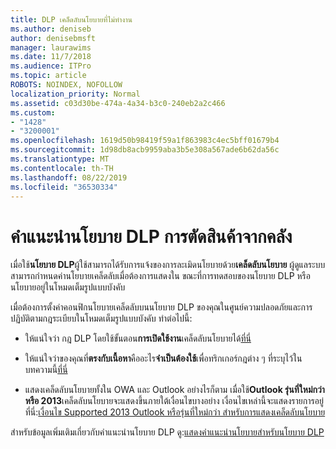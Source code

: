 ```yaml
---
title: DLP เคล็ดลับนโยบายที่ไม่ทำงาน
ms.author: deniseb
author: denisebmsft
manager: laurawims
ms.date: 11/7/2018
ms.audience: ITPro
ms.topic: article
ROBOTS: NOINDEX, NOFOLLOW
localization_priority: Normal
ms.assetid: c03d30be-474a-4a34-b3c0-240eb2a2c466
ms.custom:
- "1428"
- "3200001"
ms.openlocfilehash: 1619d50b98419f59a1f863983c4ec5bff01679b4
ms.sourcegitcommit: 1d98db8acb9959aba3b5e308a567ade6b62da56c
ms.translationtype: MT
ms.contentlocale: th-TH
ms.lasthandoff: 08/22/2019
ms.locfileid: "36530334"
---
```

# <a name="dlp-policy-tip-issues"></a>คำแนะนำนโยบาย DLP การตัดสินค้าจากคลัง

เมื่อใช้**นโยบาย DLP**ผู้ใช้สามารถได้รับการแจ้งของการละเมิดนโยบายด้วย**เคล็ดลับนโยบาย** ผู้ดูแลระบบสามารถกำหนดค่านโยบายเคล็ดลับเมื่อต้องการแสดงใน ขณะที่การทดสอบของนโยบาย DLP หรือนโยบายอยู่ในโหมดเต็มรูปแบบบังคับ
  
เมื่อต้องการตั้งค่าคอนฟิกนโยบายเคล็ดลับบนนโยบาย DLP ของคุณในศูนย์ความปลอดภัยและการปฏิบัติตามกฎระเบียบในโหมดเต็มรูปแบบบังคับ ทำต่อไปนี้:
  
- ให้แน่ใจว่า กฎ DLP โดยใช้ขั้นตอน**การเปิดใช้งาน**เคล็ดลับนโยบายได้[ที่นี่](https://docs.microsoft.com/office365/securitycompliance/use-notifications-and-policy-tips)

- ให้แน่ใจว่าของคุณที่**ตรงกับเนื้อหา**คืออะไร**จำเป็นต้องใช้**เพื่อทริกเกอร์กฎต่าง ๆ ที่ระบุไว้ในบทความนี้[ที่นี่](https://docs.microsoft.com/office365/securitycompliance/what-the-sensitive-information-types-look-for)

- แสดงเคล็ดลับนโยบายทั้งใน OWA และ Outlook อย่างไรก็ตาม เมื่อใช้**Outlook รุ่นที่ใหม่กว่า หรือ 2013**เคล็ดลับนโยบายจะแสดงขึ้นภายใต้เงื่อนไขบางอย่าง เงื่อนไขเหล่านี้จะแสดงรายการอยู่ที่นี่:[เงื่อนไข Supported 2013 Outlook หรือรุ่นที่ใหม่กว่า สำหรับการแสดงเคล็ดลับนโยบาย](https://docs.microsoft.com/office365/securitycompliance/use-notifications-and-policy-tips#outlook-2013-and-later-supports-showing-policy-tips-for-only-some-conditions)

สำหรับข้อมูลเพิ่มเติมเกี่ยวกับคำแนะนำนโยบาย DLP ดู:[แสดงคำแนะนำนโยบายสำหรับนโยบาย DLP](https://docs.microsoft.com/office365/securitycompliance/use-notifications-and-policy-tips)
  